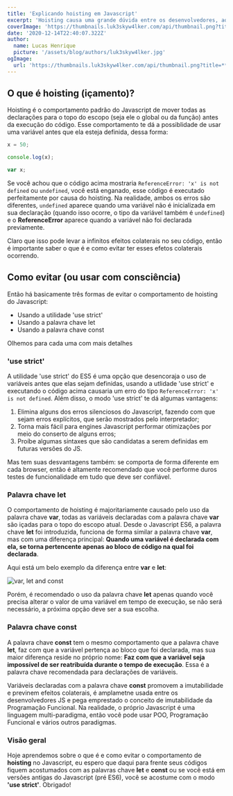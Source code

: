 ```yaml
---
title: 'Explicando hoisting em Javascript'
excerpt: 'Hoisting causa uma grande dúvida entre os desenvolvedores, aqueles que não entendem este conceito estão sempre pensando porque alguma parte do seu código não está funcionando. Hoje vamos aprender o que é hoisting e como evitar este efeito (ou usá-lo conscientemente).'
coverImage: 'https://thumbnails.luk3skyw4lker.com/api/thumbnail.png?title=**Hoisting**%20explicado&images=https%3A%2F%2Fcdn.worldvectorlogo.com%2Flogos%2Flogo-javascript.svg'
date: '2020-12-14T22:40:07.322Z'
author:
  name: Lucas Henrique
  picture: '/assets/blog/authors/luk3skyw4lker.jpg'
ogImage:
  url: 'https://thumbnails.luk3skyw4lker.com/api/thumbnail.png?title=**Hoisting**%20explicado&images=https%3A%2F%2Fcdn.worldvectorlogo.com%2Flogos%2Flogo-javascript.svg'
---
```


## O que é hoisting (içamento)?

Hoisting é o comportamento padrão do Javascript de mover todas as declarações para o topo do escopo (seja ele o global ou da função) antes da execução do código. Esse comportamento te dá a possiblidade de usar uma variável antes que ela esteja definida, dessa forma:

```javascript
x = 50;

console.log(x);

var x;
```

Se você achou que o código acima mostraria `ReferenceError: 'x' is not defined` ou `undefined`, você está enganado, esse código é executado perfeitamente por causa do hoisting. Na realidade, ambos os erros são diferentes, `undefined` aparece quando uma variável não é inicializada em sua declaração (quando isso ocorre, o tipo da variável também é `undefined`) e o **ReferenceError** aparece quando a variável não foi declarada previamente.

Claro que isso pode levar a infinitos efeitos colaterais no seu código, então é importante saber o que é e como evitar ter esses efetos colaterais ocorrendo.

## Como evitar (ou usar com consciência)

Então há basicamente três formas de evitar o comportamento de hoisting do Javascript:

- Usando a utilidade 'use strict'
- Usando a palavra chave let
- Usando a palavra chave const

Olhemos para cada uma com mais detalhes

### **'use strict'**

A utilidade 'use strict' do ES5 é uma opção que desencoraja o uso de variáveis antes que elas sejam definidas, usando a utlidade 'use strict' e executando o código acima causaria um erro do tipo `ReferenceError: 'x' is not defined`. Além disso, o modo 'use strict' te dá algumas vantagens:

1. Elimina alguns dos erros silenciosos do Javascript, fazendo com que sejam erros explícitos, que serão mostrados pelo interpretador;
2. Torna mais fácil para engines Javascript performar otimizações por meio do conserto de alguns erros;
3. Proíbe algumas sintaxes que são candidatas a serem definidas em futuras versões do JS.

Mas tem suas desvantagens também: se comporta de forma diferente em cada browser, então é altamente recomendado que você performe duros testes de funcionalidade em tudo que deve ser confiável.

### Palavra chave **let**

O comportamento de hoisting é majoritariamente causado pelo uso da palavra chave **var**, todas as variáveis declaradas com a palavra chave **var** são içadas para o topo do escopo atual. Desde o Javascript ES6, a palavra chave **let** foi introduzida, funciona de forma similar a palavra chave **var**, mas com uma diferença principal: **Quando uma variável é declarada com ela, se torna pertencente apenas ao bloco de código na qual foi declarada**.

Aqui está um belo exemplo da diferença entre **var** e **let**:

![var, let and const](/assets/blog/hoisting-explained/const-vs-let-vs-var.png)

Porém, é recomendado o uso da palavra chave **let** apenas quando você precisa alterar o valor de uma variável em tempo de execução, se não será necessário, a próxima opção deve ser a sua escolha.

### Palavra chave **const**

A palavra chave **const** tem o mesmo comportamento que a palavra chave **let**, faz com que a variável pertença ao bloco que foi declarada, mas sua maior diferença reside no próprio nome: **Faz com que a variável seja impossível de ser reatribuída durante o tempo de execução**. Essa é a palavra chave recomendada para declarações de variáveis.

Variáveis declaradas com a palavra chave **const** promovem a imutabilidade e previnem efeitos colaterais, é amplametne usada entre os desenvolvedores JS e pega emprestado o conceito de imutabilidade da Programação Funcional. Na realidade, o próprio Javascript é uma linguagem multi-paradigma, então você pode usar POO, Programação Funcional e vários outros paradigmas.

### Visão geral

Hoje aprendemos sobre o que é e como evitar o comportamento de **hoisting** no Javascript, eu espero que daqui para frente seus códigos fiquem acostumados com as palavras chave **let** e **const** ou se você está em versões antigas do Javascript (pré ES6), você se acostume com o modo **'use strict'**. Obrigado!
